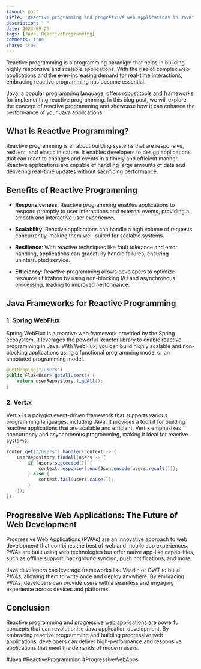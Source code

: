```yaml
---
layout: post
title: "Reactive programming and progressive web applications in Java"
description: " "
date: 2023-09-29
tags: [Java, ReactiveProgramming]
comments: true
share: true
---
```


Reactive programming is a programming paradigm that helps in building highly responsive and scalable applications. With the rise of complex web applications and the ever-increasing demand for real-time interactions, embracing reactive programming has become essential.

Java, a popular programming language, offers robust tools and frameworks for implementing reactive programming. In this blog post, we will explore the concept of reactive programming and showcase how it can enhance the performance of your Java applications.

## What is Reactive Programming?

Reactive programming is all about building systems that are responsive, resilient, and elastic in nature. It enables developers to design applications that can react to changes and events in a timely and efficient manner. Reactive applications are capable of handling large amounts of data and delivering real-time updates without sacrificing performance.

## Benefits of Reactive Programming

- **Responsiveness**: Reactive programming enables applications to respond promptly to user interactions and external events, providing a smooth and interactive user experience.

- **Scalability**: Reactive applications can handle a high volume of requests concurrently, making them well-suited for scalable systems.

- **Resilience**: With reactive techniques like fault tolerance and error handling, applications can gracefully handle failures, ensuring uninterrupted service.

- **Efficiency**: Reactive programming allows developers to optimize resource utilization by using non-blocking I/O and asynchronous processing, leading to improved performance.

## Java Frameworks for Reactive Programming

### 1. Spring WebFlux

Spring WebFlux is a reactive web framework provided by the Spring ecosystem. It leverages the powerful Reactor library to enable reactive programming in Java. With WebFlux, you can build highly scalable and non-blocking applications using a functional programming model or an annotated programming model.

```java
@GetMapping("/users")
public Flux<User> getAllUsers() {
    return userRepository.findAll();
}
```

### 2. Vert.x

Vert.x is a polyglot event-driven framework that supports various programming languages, including Java. It provides a toolkit for building reactive applications that are scalable and efficient. Vert.x emphasizes concurrency and asynchronous programming, making it ideal for reactive systems.

```java
router.get("/users").handler(context -> {
    userRepository.findAll(users -> {
        if (users.succeeded()) {
            context.response().end(Json.encode(users.result()));
        } else {
            context.fail(users.cause());
        }
    });
});
```

## Progressive Web Applications: The Future of Web Development

Progressive Web Applications (PWAs) are an innovative approach to web development that combines the best of web and mobile app experiences. PWAs are built using web technologies but offer native app-like capabilities, such as offline support, background syncing, push notifications, and more.

Java developers can leverage frameworks like Vaadin or GWT to build PWAs, allowing them to write once and deploy anywhere. By embracing PWAs, developers can provide users with a seamless and engaging experience across devices and platforms.

## Conclusion

Reactive programming and progressive web applications are powerful concepts that can revolutionize Java application development. By embracing reactive programming and building progressive web applications, developers can deliver high-performance and responsive applications that meet the demands of modern users.

#Java #ReactiveProgramming #ProgressiveWebApps